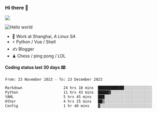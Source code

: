 ### Hi there 👋
![](https://komarev.com/ghpvc/?username=Xuhandsome)


<img src="https://github-readme-stats.vercel.app/api?username=XuHandsome&show_icons=true&theme=merko" alt="Hello world">

<br/>

- 🍻  Work at Shanghai, _A Linux SA_
- ⚡  Python / Vue / Shell
- ✍️  Blogger
- ♟  Chess / ping pong / LOL

#### Coding status last 30 days ⌨️

<!--START_SECTION:waka-->

```txt
From: 23 November 2023 - To: 23 December 2023

Markdown                   24 hrs 10 mins  ████████████░░░░░░░░░░░░░   47.86 %
Python                     11 hrs 43 mins  █████▓░░░░░░░░░░░░░░░░░░░   23.22 %
YAML                       5 hrs 45 mins   ███░░░░░░░░░░░░░░░░░░░░░░   11.41 %
Other                      4 hrs 25 mins   ██▒░░░░░░░░░░░░░░░░░░░░░░   08.76 %
Config                     1 hr 40 mins    ▓░░░░░░░░░░░░░░░░░░░░░░░░   03.31 %
```

<!--END_SECTION:waka-->
